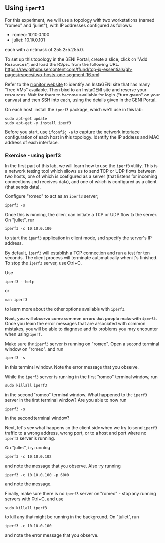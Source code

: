 ## Using `iperf3`


For this experiment, we will use a topology with two workstations (named "romeo" and "juliet"), with IP addresses configured as follows:

* romeo: 10.10.0.100
* juliet: 10.10.0.101

each with a netmask of 255.255.255.0. 

To set up this topology in the GENI Portal, create a slice, click on "Add Resources", and load the RSpec from the following URL: https://raw.githubusercontent.com/ffund/tcp-ip-essentials/gh-pages/rspecs/two-hosts-one-segment-16.xml

Refer to the [monitor website](https://fedmon.fed4fire.eu/overview/instageni) to identify an InstaGENI site that has many "free VMs" available. Then bind to an InstaGENI site and reserve your resources. Wait for them to become available for login ("turn green" on your canvas) and then SSH into each, using the details given in the GENI Portal.

On each host, install the `iperf3` package, which we'll use in this lab:

```
sudo apt-get update
sudo apt-get -y install iperf3
```

Before you start, use `ifconfig -a` to capture the network interface configuration of each host in this topology. Identify the IP address and MAC address of each interface.

### Exercise - using iperf3 


In the first part of this lab, we will learn how to use the `iperf3` utility. This is a network testing tool which allows us to send TCP or UDP flows between two hosts, one of which is configured as a server (that listens for incoming connections and receives data), and one of which is configured as a client (that sends data).

Configure "romeo" to act as an `iperf3` server;

```
iperf3 -s
```

Once this is running, the client can initiate a TCP or UDP flow to the server. On "juliet", run

```
iperf3 -c 10.10.0.100
```

to start the `iperf3` application in client mode, and specify the server's IP address.

By default, `iperf3` will establish a TCP connection and run a test for ten seconds.  The client process will terminate automatically when it's finished. To stop the `iperf3` server, use Ctrl+C.

Use 

```
iperf3 --help
```

or 

```
man iperf3
```

to learn more about the other options available with `iperf3`.

Next, you will observe some common errors that people make with `iperf3`. Once you learn the error messages that are associated with common mistakes, you will be able to diagnose and fix problems you may encounter when using `iperf`.

Make sure the `iperf3` server is running on "romeo". Open a second terminal window on "romeo", and run


```
iperf3 -s
```

in this terminal window. Note the error message that you observe.

While the `iperf3` server is running in the first "romeo" terminal window, run

```
sudo killall iperf3
```

in the second "romeo" terminal window. What happened to the `iperf3` server in the first terminal window? Are you able to now run 

```
iperf3 -s
```

in the second terminal window?

Next, let's see what happens on the client side when we try to send `iperf3` traffic to a wrong address, wrong port, or to a host and port where no `iperf3` server is running.

On "juliet", try running

```
iperf3 -c 10.10.0.102
```

and note the message that you observe. Also try running 

```
iperf3 -c 10.10.0.100 -p 6000
```

and note the message. 

Finally, make sure there is no `iperf3` server on "romeo" - stop any running servers with Ctrl+C, and use

```
sudo killall iperf3
```

to kill any that might be running in the background. On "juliet", run

```
iperf3 -c 10.10.0.100
```

and note the error message that you observe.

